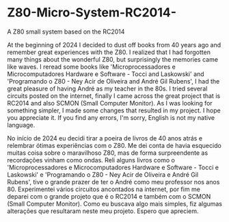 # Z80-Micro-System-RC2014-
A Z80 small system based on the RC2014

At the beginning of 2024 I decided to dust off books from 40 years ago and remember great experiences with the Z80. I realized that I had forgotten many things about the wonderful Z80, but surprisingly the memories came like waves.
I reread some books like 'Microprocessadores e Microcomputadores Hardware e Software - Tocci and Laskowski' and 'Programando o Z80 - Ney Acir de Oliveira and André Gil Rubens', I had the great pleasure of having André as my teacher in the 80s.
I tried several circuits posted on the internet, finally I came across the great project that is RC2014 and also SCMON (Small Computer Monitor). As I was looking for something simpler, I made some changes that resulted in my project. I hope you appreciate it.
If you find any errors, I'm sorry, English is not my native language.

No início de 2024 eu decidi tirar a poeira de livros de 40 anos atrás e relembrar ótimas experiências com o Z80. Me dei conta de havia esquecido muitas coisa sobre o maravilhoso Z80, mas de forma surpreendente as recordações vinham como ondas.
Reli alguns livros como o 'Microprocessadores e Microcomputadores Hardware e Software - Tocci e Laskowski' e 'Programando o Z80 - Ney Acir de Oliveira e André Gil Rubens', tive o grande prazer de ter o André como meu professor nos anos 80.
Experimentei vários circuitos ancontados na internet, por fim me deparei com o grande projeto que é o RC2014 e também com o SCMON (Small Computer Monitor). Como eu buscava algo mais simples, fiz algumas alterações que resultaram neste meu projeto. Espero que apreciem.
